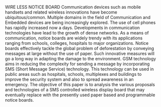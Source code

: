 WIRE LESS NOTICE BOARD
Communication devices such as mobile handsets and related wireless innovations have become ubiquitous/common. Multiple domains in the field of Communication and Embedded devices are being increasingly explored. The use of cell phones has rapidly increased now a days. Developments in communication technologies have lead to the growth of dense networks. As a means of communication, notice boards are widely trendy with its applications ranging from schools, colleges, hospitals to major organizations. Notice boards effectively tackle the global problem of deforestation by conveying messages at large without the use of paper. Such innovative measures will go a long way in adapting the damage to the environment. GSM technology aims in reducing the complexity for sending a message by incorporating SMS (Short Message Service) technology. This technology can be used in public areas such as hospitals, schools, multiplexes and buildings to improve the security system and also to spread awareness in an emergency. The objective of this paper is to analysis the various proposals and technologies of a SMS controlled wireless display board that may eventually replace with the presently used paper based and programmable notice boards.

